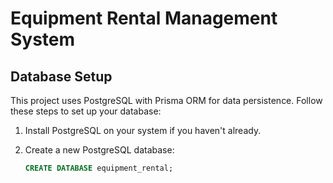 # Equipment Rental Management System

## Database Setup

This project uses PostgreSQL with Prisma ORM for data persistence. Follow these steps to set up your database:

1. Install PostgreSQL on your system if you haven't already.

2. Create a new PostgreSQL database:
   ```sql
   CREATE DATABASE equipment_rental;

